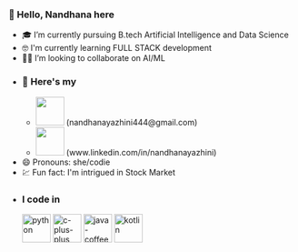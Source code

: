  ### 👋 Hello, Nandhana here
- 🎓 I’m currently pursuing B.tech Artificial Intelligence and Data Science
- 🤓 I'm currently learning FULL STACK development
- 👩‍💻 I’m looking to collaborate on AI/ML
- ### 📱 Here's my
  - <img height="50" width="50" src="https://img.shields.io/badge/Gmail-D14836?style=for-the-badge&logo=gmail&logoColor=white"/>
     (nandhanayazhini444@gmail.com)
  - <img height="50" width="50" src="https://img.shields.io/badge/LinkedIn-0077B5?style=for-the-badge&logo=linkedin&logoColor=white"/> 
     (www.linkedin.com/in/nandhanayazhini)
- 😄 Pronouns: she/codie
- 💹 Fun fact: I'm intrigued in Stock Market
- ### I code in
  <img width="50" height="50" src="https://img.icons8.com/clouds/100/python.png" alt="python"/>
  <img width="50" height="50" src="https://img.icons8.com/nolan/50/c-plus-plus.png" alt="c-plus-plus"/>
  <img width="50" height="50" src="https://img.icons8.com/color/48/java-coffee-cup-logo--v1.png" alt="java-coffee-cup-logo--v1"/>
  <img width="50" height="50" src="https://img.icons8.com/color/50/kotlin.png" alt="kotlin"/>
  
    
  
